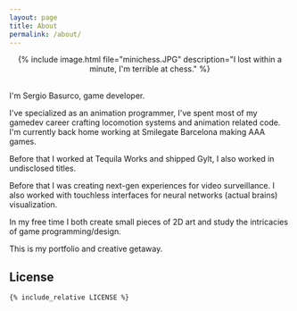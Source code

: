 ```yaml
---
layout: page
title: About
permalink: /about/
---
```

[<i class="fa fa-linkedin-square fa-3x" aria-hidden="true"></i>](https://www.linkedin.com/in/sergiobasurco/) 
[<i class="fa fa-stack-overflow fa-3x" aria-hidden="true"></i>](http://stackoverflow.com/users/story/2628257)

<center>
{% include image.html file="minichess.JPG" description="I lost within a minute, I'm terrible at chess." %}
</center>

<br/>

I'm Sergio Basurco, game developer.

I've specialized as an animation programmer, I've spent most of my gamedev career crafting locomotion systems and animation related code. I'm currently back home working at Smilegate Barcelona making AAA games.

Before that I worked at Tequila Works and shipped Gylt, I also worked in undisclosed titles.

Before that I was creating next-gen experiences for video surveillance. I also worked with touchless interfaces for neural networks (actual brains) visualization.

In my free time I both create small pieces of 2D art and study the intricacies of game programming/design.

This is my portfolio and creative getaway.

## License

~~~
{% include_relative LICENSE %}
~~~
